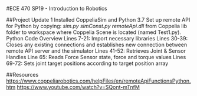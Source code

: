 #ECE 470 SP19 - Introduction to Robotics 

##Project Update 1
Installed CoppeliaSim and Python 3.7
Set up remote API for Python by copying:
*sim.py
simConst.py
remoteApi.dll*
from Coppelia lib folder to workspace where Coppelia Scene is located (named Test1.py).
Python Code Overview
Lines 7-21: Import necessary libraries
Lines 30-39: Closes any existing connections and establishes new connection between remote API server and the simulator
Lines 41-52: Retrieves Joint & Sensor Handles
Line 65: Reads Force Sensor state, force and torque values
Lines 69-72: Sets joint target positions according to target position array


##Resources
https://www.coppeliarobotics.com/helpFiles/en/remoteApiFunctionsPython.htm
https://www.youtube.com/watch?v=SQont-mTnfM
